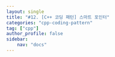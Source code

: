 ```yaml
---
layout: single
title: "#12. [C++ 코딩 패턴] 스마트 포인터"
categories: "cpp-coding-pattern"
tag: ["cpp"]
author_profile: false
sidebar: 
    nav: "docs"
---
```



